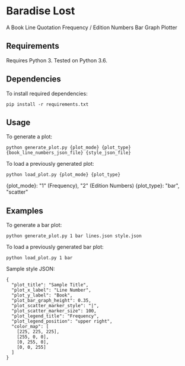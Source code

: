# Baradise Lost

A Book Line Quotation Frequency / Edition Numbers Bar Graph Plotter

## Requirements

Requires Python 3. Tested on Python 3.6.

## Dependencies

To install required dependencies:
```
pip install -r requirements.txt
```

## Usage

To generate a plot:
```
python generate_plot.py {plot_mode} {plot_type} {book_line_numbers_json_file} {style_json_file}
```

To load a previously generated plot:
```
python load_plot.py {plot_mode} {plot_type}
```

{plot_mode}: "1" (Frequency), "2" (Edition Numbers)
{plot_type}: "bar", "scatter"

## Examples

To generate a bar plot:
```
python generate_plot.py 1 bar lines.json style.json
```

To load a previously generated bar plot:
```
python load_plot.py 1 bar
```

Sample style JSON:
```
{
  "plot_title": "Sample Title",
  "plot_x_label": "Line Number",
  "plot_y_label": "Book",
  "plot_bar_graph_height": 0.35,
  "plot_scatter_marker_style": "|",
  "plot_scatter_marker_size": 100,
  "plot_legend_title": "Frequency",
  "plot_legend_position": "upper right",
  "color_map": [
    [225, 225, 225],
    [255, 0, 0],
    [0, 255, 0],
    [0, 0, 255]
  ]
}
```